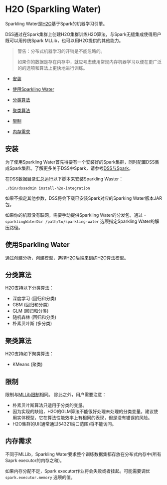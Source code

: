 # H2O (Sparkling Water) #

Sparkling Water是[H2O](http://h2o.ai/)基于Spark的机器学习引擎。

DSS通过在Spark集群上创建H2O集群训练H2O算法，与Spark无缝集成使得用户既可以用传统Spark MLLib，也可以用H2O提供的其他能力。

> 警告：分布式机器学习的开销是不能忽略的。
>
> 如果你的数据是存在内存中，就应考虑使用常规内存机器学习以便在更广泛的的选项和算法上更快地进行训练。

- [安装](#安装)

- [使用Sparkling Water](#使用sparkling-water)
- [分类算法](#分类算法)
- [聚类算法](#聚类算法)
- [限制](#限制)
- [内存需求](#内存需求)

## 安装 ##

为了使用Sparkling Water首先得要有一个安装好的Spark集群，同时配置DSS集成Spark集群。了解更多关于DSS中Spark，请参考[DSS与Spark](https://doc.dataiku.com/dss/latest/spark/index.html)。

在DSS数据目录汇总运行以下脚本来安装Sparkling Waster：

```shell
./bin/dssadmin install-h2o-integration
```

如果不指定其他参数，DSS将会下载已安装Spark对应的Sparking Water版本JAR包。

如果你的机器没有联网，需要手动提供Sparkling Water的分发包，通过 `-sparklingWaterDir /path/to/sparkling-water` 选项指定Sparkling Water的解压路径。

## 使用Sparkling Water ##

通过创建分析，创建模型，选择H2O后端来训练H2O算法模型。

## 分类算法 ##

H2O支持以下分类算法：

- 深度学习 (回归和分类)
- GBM (回归和分类)
- GLM (回归和分类)
- 随机森林 (回归和分类)
- 朴素贝叶斯 (多分类)

## 聚类算法 ##

H2O支持如下聚类算法：

- KMeans (聚类)

## 限制 ##

限制与[MLLib限制](https://doc.dataiku.com/dss/latest/machine_learning/mllib.html#mllib-limitations)相同。
除此之外，用户需要注意：

- 朴素贝叶斯算法只适用于分类的变量。
- 因为实现的缺陷，H2O的GLM算法不能很好处理未处理的分类变量。建议使用实体模型，它在算法性能效率上有相同的表现，但是没有错误的风险。
- H2O集群的UI(通常通过54321端口范围)将不能访问。

## 内存需求 ##

不同于MLLib，Sparkling Water要求整个训练数据集都存放在分布式内存中(所有Saprk executor的内存之和)。

如果内存分配不足，Spark executor作业将会失败或者挂起。可能需要调优 ``spark.executor.memory`` 选项的值。